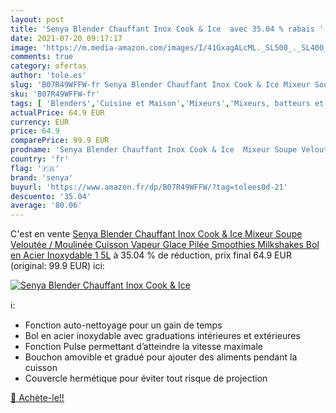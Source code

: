 ```yaml
---
layout: post
title: 'Senya Blender Chauffant Inox Cook & Ice  avec 35.04 % rabais '
date: 2021-07-20 09:17:17
image: 'https://m.media-amazon.com/images/I/41GxagALcML._SL500_._SL400_.jpg'
comments: true
category: ofertas
author: 'tole.es'
slug: 'B07R49WFFW-fr Senya Blender Chauffant Inox Cook & Ice Mixeur Soupe...'
sku: 'B07R49WFFW-fr'
tags: [ 'Blenders','Cuisine et Maison','Mixeurs','Mixeurs, batteurs et robots multifonctions','Petit électroménager','senya', ]
actualPrice: 64.9 EUR
currency: EUR
price: 64.9
comparePrice: 99.9 EUR
prodname: 'Senya Blender Chauffant Inox Cook & Ice  Mixeur Soupe Veloutée / Moulinée  Cuisson Vapeur  Glace Pilée Smoothies Milkshakes  Bol en Acier Inoxydable 1  5L'
country: 'fr'
flag: '🇫🇷'
brand: 'senya'
buyurl: 'https://www.amazon.fr/dp/B07R49WFFW/?tag=tolees0d-21'
descuento: '35.04'
average: '80.06'
---
```


C'est en vente [Senya Blender Chauffant Inox Cook & Ice  Mixeur Soupe Veloutée / Moulinée  Cuisson Vapeur  Glace Pilée Smoothies Milkshakes  Bol en Acier Inoxydable 1  5L](https://www.amazon.fr/dp/B07R49WFFW/?tag=tolees0d-21)  à  35.04 % de réduction, prix final  64.9 EUR (original: 99.9 EUR) ici:

[![Senya Blender Chauffant Inox Cook & Ice ](https://m.media-amazon.com/images/I/41GxagALcML._SL500_._SL400_.jpg)](https://www.amazon.fr/dp/B07R49WFFW/?tag=tolees0d-21)

ℹ️:

- Fonction auto-nettoyage pour un gain de temps
- Bol en acier inoxydable avec graduations intérieures et extérieures
- Fonction Pulse permettant d’atteindre la vitesse maximale
- Bouchon amovible et gradué pour ajouter des aliments pendant la cuisson
- Couvercle hermétique pour éviter tout risque de projection

[🛒 Achète-le!!](https://www.amazon.fr/dp/B07R49WFFW/?tag=tolees0d-21)
